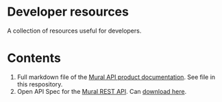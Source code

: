 # Developer resources
A collection of resources useful for developers.

# Contents
1. Full markdown file of the [Mural API product documentation]([url](https://developers.muralpay.com/docs/getting-started#/)). See file in this respository.
2. Open API Spec for the [Mural REST API]([url](https://developers.muralpay.com/reference/getaccount#/)). Can [download here](https://developers.muralpay.com/openapi/open-api-spec.json).
